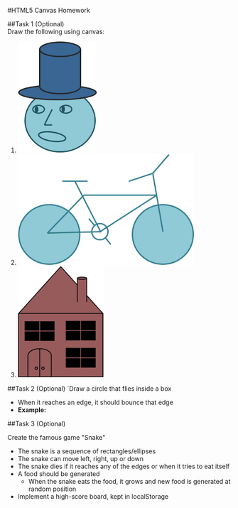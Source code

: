 #HTML5 Canvas Homework

##Task 1 (Optional)   
Draw the following using canvas:

1.    <img src="imgs/head.png" height="250" />
2.    <img src="imgs/bicycle.png" height="250"/>
3.    <img src="imgs/house.png" height="250"/>

##Task 2 (Optional)
`Draw a circle that flies inside a box

*   When it reaches an edge, it should bounce that edge
*   __Example:__

##Task 3 (Optional)

Create the famous game "Snake"
*   The snake is a sequence of rectangles/ellipses
*   The snake can move left, right, up or down
*   The snake dies if it reaches any of the edges or when it tries to eat itself
*   A food should be generated
    *   When the snake eats the food, it grows and new food is generated at random position
*   Implement a high-score board, kept in localStorage
